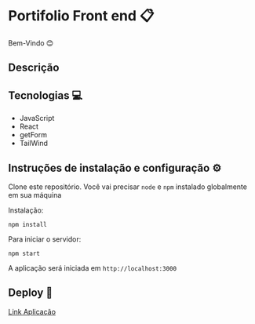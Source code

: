 # Portifolio Front end 📋

Bem-Vindo 😊

## Descrição

 

## Tecnologias 💻

* JavaScript
* React
* getForm
* TailWind

## Instruções de instalação e configuração ⚙️

Clone este repositório. Você vai precisar ```node``` e ```npm``` instalado globalmente em sua máquina

Instalação:

```npm install```

Para iniciar o servidor:

```npm start```

A aplicação será iniciada em ```http://localhost:3000```

## Deploy 🚀

[Link Aplicação](https://portifolio-react-vert.vercel.app/)